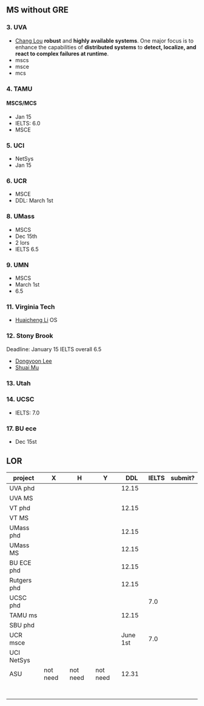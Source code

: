 ## MS without GRE
### 3. UVA
- [Chang Lou](https://changlousys.github.io/about/) **robust** and **highly available systems**. One major focus is to enhance the capabilities of **distributed systems** to **detect, localize, and react to complex failures at runtime**.
- mscs
- msce
- mcs
### 4. TAMU 
#### MSCS/MCS
- Jan 15
- IELTS: 6.0
- MSCE
### 5. UCI
- NetSys
- Jan 15
### 6. UCR
- MSCE
- DDL: March 1st
### 8. UMass
- MSCS
- Dec 15th
- 2 lors
- IELTS 6.5
### 9. UMN
- MSCS
- March 1st
- 6.5
### 11. Virginia Tech
- [Huaicheng Li](https://huaicheng.github.io/) OS
### 12. Stony Brook
Deadline: January 15
IELTS overall 6.5
- [Dongyoon Lee](https://www3.cs.stonybrook.edu/~dongyoon/students.html)
- [Shuai Mu](mpaxos.com)
### 13. Utah
### 14. UCSC
- IELTS: 7.0
### 17. BU ece
- Dec 15st

## LOR
|project|X|H|Y|DDL|IELTS|submit?|
|---|---|---|---|---|---|---|
|UVA phd||||12.15|
|UVA MS|||||
|VT phd||||12.15|
|VT MS|||||
|UMass phd||||12.15|
|UMass MS||||12.15|
|BU ECE phd||||12.15|
|Rutgers phd||||12.15|
|UCSC phd|||||7.0|
|TAMU ms||||12.15|
|SBU phd|||||
|UCR msce||||June 1st|7.0|
|UCI NetSys|||||
|ASU|not need|not need|not need|12.31||
||||
||||
||||
||||
||||
||||
||||